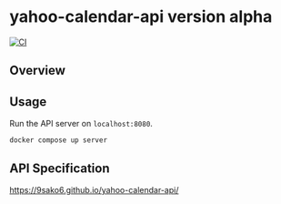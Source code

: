# yahoo-calendar-api version alpha

[![CI](https://github.com/9sako6/yahoo-calendar-api/actions/workflows/ci.yaml/badge.svg)](https://github.com/9sako6/yahoo-calendar-api/actions/workflows/ci.yaml)

## Overview

## Usage

Run the API server on `localhost:8080`.

    docker compose up server

## API Specification

https://9sako6.github.io/yahoo-calendar-api/
